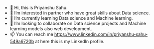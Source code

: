 - 👋 Hi, this is Priyanshu Sahu.
- 👀 I’m interested in partner who have great skills about Data science.
- 🌱 I’m currently learning Data science and Machine learning.
- 💞️ I’m looking to collaborate on Data science projects and Machine learning models also web development.
- 📫 You can reach me https://www.linkedin.com/in/priyanshu-sahu-549a6720b at here this is my LinkedIn profile.
